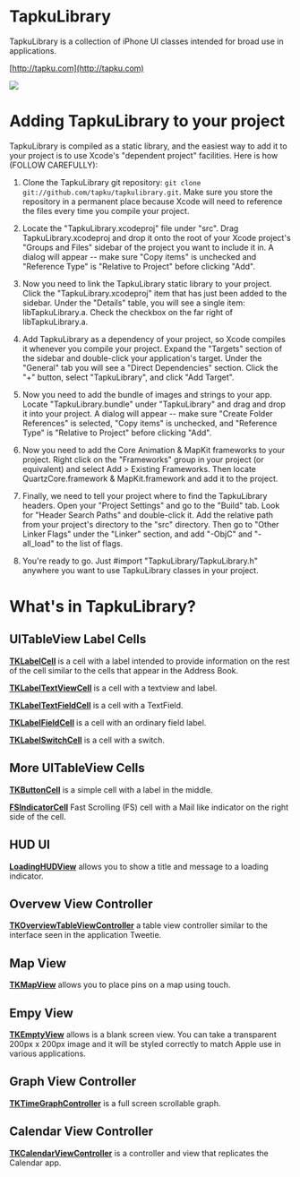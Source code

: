 TapkuLibrary
=======
TapkuLibrary is a collection of iPhone UI classes intended for broad use in applications.

[http://tapku.com](http://tapku.com)


![](http://farm3.static.flickr.com/2650/3955573507_23c2781a9c_o.jpg)


Adding TapkuLibrary to your project
==============================

TapkuLibrary is compiled as a static library, and the easiest way to add it to your project is to use Xcode's "dependent project" facilities.  Here is how (FOLLOW CAREFULLY):

1. Clone the TapkuLibrary git repository: `git clone git://github.com/tapku/tapkulibrary.git`.  Make sure 
   you store the repository in a permanent place because Xcode will need to reference the files
   every time you compile your project.

2. Locate the "TapkuLibrary.xcodeproj" file under "src".  Drag TapkuLibrary.xcodeproj and drop it onto
   the root of your Xcode project's "Groups and Files"  sidebar of the project you want to include it in.  A dialog will appear -- make sure 
   "Copy items" is unchecked and "Reference Type" is "Relative to Project" before clicking "Add".

3. Now you need to link the TapkuLibrary static library to your project.  Click the "TapkuLibrary.xcodeproj" 
   item that has just been added to the sidebar.  Under the "Details" table, you will see a single
   item: libTapkuLibrary.a.  Check the checkbox on the far right of libTapkuLibrary.a.

4. Add TapkuLibrary as a dependency of your project, so Xcode compiles it whenever
   you compile your project.  Expand the "Targets" section of the sidebar and double-click your
   application's target.  Under the "General" tab you will see a "Direct Dependencies" section. 
   Click the "+" button, select "TapkuLibrary", and click "Add Target".

5. Now you need to add the bundle of images and strings to your app.  Locate "TapkuLibrary.bundle" under
   "TapkuLibrary" and drag and drop it into your project.  A dialog will appear -- make sure 
   "Create Folder References" is selected,  "Copy items" is unchecked, and "Reference Type" is 
   "Relative to Project" before clicking "Add".

6. Now you need to add the Core Animation & MapKit frameworks to your project.  Right click on the
   "Frameworks" group in your project (or equivalent) and select Add > Existing Frameworks. 
   Then locate QuartzCore.framework & MapKit.framework and add it to the project.

7. Finally, we need to tell your project where to find the TapkuLibrary headers.  Open your
   "Project Settings" and go to the "Build" tab. Look for "Header Search Paths" and double-click
   it.  Add the relative path from your project's directory to the "src" directory.  Then
   go to "Other Linker Flags" under the "Linker" section, and add "-ObjC" and "-all_load" to the list of flags.

8. You're ready to go.  Just #import "TapkuLibrary/TapkuLibrary.h" anywhere you want to use TapkuLibrary classes
   in your project.



What's in TapkuLibrary?
==================
                  

UITableView Label Cells
-----------------------

**[TKLabelCell](http://github.com/tapku/tapkulibrary/blob/cd4c3ef7f15bde2128243cc182bb7297235946de/TapkuLibrary/TKLabelCell.h)** is a cell with a label intended to provide information on the rest of the cell similar to the cells that appear in the Address Book.


**[TKLabelTextViewCell](http://github.com/tapku/tapkulibrary/blob/810ba9fc7bbc8ca3a47324f214cd9bdc46e971f1/TapkuLibrary/TKLabelTextViewCell.h)** is a cell with a textview and label.


**[TKLabelTextFieldCell](http://github.com/tapku/tapkulibrary/blob/810ba9fc7bbc8ca3a47324f214cd9bdc46e971f1/TapkuLibrary/TKLabelTextFieldCell.h)** is a cell with a TextField.


**[TKLabelFieldCell](http://github.com/tapku/tapkulibrary/blob/810ba9fc7bbc8ca3a47324f214cd9bdc46e971f1/TapkuLibrary/TKLabelFieldCell.h)** is a cell with an ordinary field label.


**[TKLabelSwitchCell](http://github.com/tapku/tapkulibrary/blob/810ba9fc7bbc8ca3a47324f214cd9bdc46e971f1/TapkuLibrary/TKLabelSwitchCell.h)** is a cell with a switch.



More UITableView Cells
----------------------

**[TKButtonCell](http://github.com/tapku/tapkulibrary/blob/810ba9fc7bbc8ca3a47324f214cd9bdc46e971f1/TapkuLibrary/TKButtonCell.h)** is a simple cell with a label in the middle.


**[FSIndicatorCell](http://github.com/tapku/tapkulibrary/blob/43768ddfec2a6ee5f6ecc963893d0d39ff8ff0be/TapkuLibrary/FSIndicatorCell.h)** Fast Scrolling (FS) cell with a Mail like indicator on the right side of the cell. 


HUD UI
------

**[LoadingHUDView](http://github.com/tapku/tapkulibrary/blob/ef1d5e27e3a63e146f04f9e29494ac495ee0861f/TapkuLibrary/LoadingHUDView.h)** allows you to show a title and message to a loading indicator.



Overvew View Controller
-----------------------
**[TKOverviewTableViewController]()** a table view controller similar to the interface seen in the application Tweetie.


Map View
--------

**[TKMapView](http://github.com/tapku/tapkulibrary/blob/d12f30f79964ff5809d9d6fd9c6112a1a34db68e/TapkuLibrary/TKMapView.h)** allows you to place pins on a map using touch.


Empy View
---------
**[TKEmptyView](http://github.com/tapku/tapkulibrary/blob/d12f30f79964ff5809d9d6fd9c6112a1a34db68e/TapkuLibrary/TKEmptyView.h)** allows is a blank screen view. You can take a transparent 200px x 200px image and it will be styled correctly to match Apple use in various applications.


Graph View Controller
--------------------
**[TKTimeGraphController](http://github.com/tapku/tapkulibrary/blob/d12f30f79964ff5809d9d6fd9c6112a1a34db68e/TapkuLibrary/TKTimeGraphController.h)** is a full screen scrollable graph. 


Calendar View Controller
------------------------
**[TKCalendarViewController](http://github.com/tapku/tapkulibrary/blob/85b9d19454393ae65725bc92c2fb9b04404778c4/TapkuLibrary/TKCalendarViewController.h)** is a controller and view that replicates the Calendar app. 